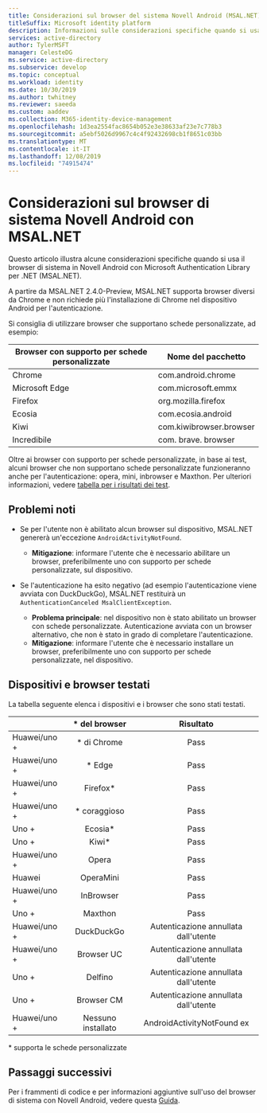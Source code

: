 ```yaml
---
title: Considerazioni sul browser del sistema Novell Android (MSAL.NET) | Azure
titleSuffix: Microsoft identity platform
description: Informazioni sulle considerazioni specifiche quando si usano i browser di sistema in Novell Android con Microsoft Authentication Library per .NET (MSAL.NET).
services: active-directory
author: TylerMSFT
manager: CelesteDG
ms.service: active-directory
ms.subservice: develop
ms.topic: conceptual
ms.workload: identity
ms.date: 10/30/2019
ms.author: twhitney
ms.reviewer: saeeda
ms.custom: aaddev
ms.collection: M365-identity-device-management
ms.openlocfilehash: 1d3ea2554fac8654b052e3e38633af23e7c778b3
ms.sourcegitcommit: a5ebf5026d9967c4c4f92432698cb1f8651c03bb
ms.translationtype: MT
ms.contentlocale: it-IT
ms.lasthandoff: 12/08/2019
ms.locfileid: "74915474"
---
```

#  <a name="xamarin-android-system-browser-considerations-with-msalnet"></a>Considerazioni sul browser di sistema Novell Android con MSAL.NET

Questo articolo illustra alcune considerazioni specifiche quando si usa il browser di sistema in Novell Android con Microsoft Authentication Library per .NET (MSAL.NET).

A partire da MSAL.NET 2.4.0-Preview, MSAL.NET supporta browser diversi da Chrome e non richiede più l'installazione di Chrome nel dispositivo Android per l'autenticazione.

Si consiglia di utilizzare browser che supportano schede personalizzate, ad esempio:

| Browser con supporto per schede personalizzate | Nome del pacchetto |
|------| ------- |
|Chrome | com.android.chrome|
|Microsoft Edge | com.microsoft.emmx|
|Firefox | org.mozilla.firefox|
|Ecosia | com.ecosia.android|
|Kiwi | com.kiwibrowser.browser|
|Incredibile | com. brave. browser|

Oltre ai browser con supporto per schede personalizzate, in base ai test, alcuni browser che non supportano schede personalizzate funzioneranno anche per l'autenticazione: opera, mini, inbrowser e Maxthon. Per ulteriori informazioni, vedere [tabella per i risultati dei test](https://github.com/AzureAD/microsoft-authentication-library-for-dotnet/wiki/Android-system-browser#devices-and-browsers-tested).

## <a name="known-issues"></a>Problemi noti

- Se per l'utente non è abilitato alcun browser sul dispositivo, MSAL.NET genererà un'eccezione `AndroidActivityNotFound`. 
  - **Mitigazione**: informare l'utente che è necessario abilitare un browser, preferibilmente uno con supporto per schede personalizzate, sul dispositivo.

- Se l'autenticazione ha esito negativo (ad esempio l'autenticazione viene avviata con DuckDuckGo), MSAL.NET restituirà un `AuthenticationCanceled MsalClientException`. 
  - **Problema principale**: nel dispositivo non è stato abilitato un browser con schede personalizzate. Autenticazione avviata con un browser alternativo, che non è stato in grado di completare l'autenticazione. 
  - **Mitigazione**: informare l'utente che è necessario installare un browser, preferibilmente uno con supporto per schede personalizzate, nel dispositivo.

## <a name="devices-and-browsers-tested"></a>Dispositivi e browser testati
La tabella seguente elenca i dispositivi e i browser che sono stati testati.

| | &ast; del browser     |  Risultato  | 
| ------------- |:-------------:|:-----:|
| Huawei/uno + | &ast; di Chrome | Pass|
| Huawei/uno + | &ast; Edge | Pass|
| Huawei/uno + | Firefox&ast; | Pass|
| Huawei/uno + | &ast; coraggioso | Pass|
| Uno + | Ecosia&ast; | Pass|
| Uno + | Kiwi&ast; | Pass|
| Huawei/uno + | Opera | Pass|
| Huawei | OperaMini | Pass|
| Huawei/uno + | InBrowser | Pass|
| Uno + | Maxthon | Pass|
| Huawei/uno + | DuckDuckGo | Autenticazione annullata dall'utente|
| Huawei/uno + | Browser UC | Autenticazione annullata dall'utente|
| Uno + | Delfino | Autenticazione annullata dall'utente|
| Uno + | Browser CM | Autenticazione annullata dall'utente|
| Huawei/uno + | Nessuno installato | AndroidActivityNotFound ex|

&ast; supporta le schede personalizzate

## <a name="next-steps"></a>Passaggi successivi
Per i frammenti di codice e per informazioni aggiuntive sull'uso del browser di sistema con Novell Android, vedere questa [Guida](https://github.com/AzureAD/microsoft-authentication-library-for-dotnet/wiki/MSAL.NET-uses-web-browser#choosing-between-embedded-web-browser-or-system-browser-on-xamarinandroid).  